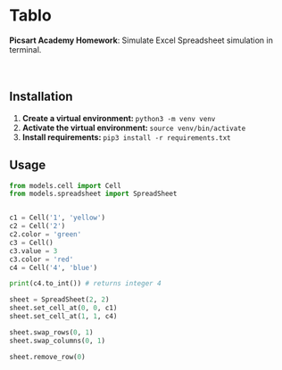 # <b>Tablo</b>
<b>Picsart Academy Homework</b>: Simulate Excel Spreadsheet simulation in terminal.<br><br><br>

## Installation
1. <b>Create a virtual environment: </b> `python3 -m venv venv`
2. <b>Activate the virtual environment: </b> `source venv/bin/activate`
3. <b>Install requirements: </b> `pip3 install -r requirements.txt`

## Usage

```python
from models.cell import Cell
from models.spreadsheet import SpreadSheet


c1 = Cell('1', 'yellow')
c2 = Cell('2')
c2.color = 'green'
c3 = Cell()
c3.value = 3
c3.color = 'red'
c4 = Cell('4', 'blue')

print(c4.to_int()) # returns integer 4

sheet = SpreadSheet(2, 2)
sheet.set_cell_at(0, 0, c1)
sheet.set_cell_at(1, 1, c4)

sheet.swap_rows(0, 1)
sheet.swap_columns(0, 1)

sheet.remove_row(0)
```